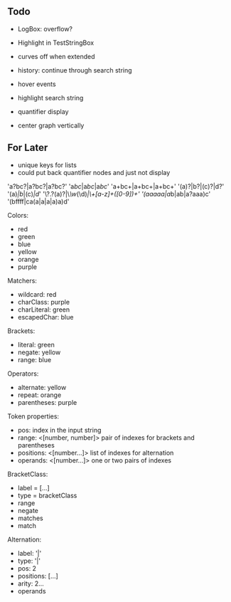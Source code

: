 ## Todo

- LogBox: overflow?
- Highlight in TestStringBox

- curves off when extended
- history: continue through search string
- hover events
- highlight search string
- quantifier display
- center graph vertically

## For Later

- unique keys for lists
- could put back quantifier nodes and just not display

'a?bc?|a?bc?|a?bc?'
'a*bc*|a*bc*|a*bc*'
'a+bc+|a+bc+|a+bc+'
'(a)?|b?|(c)?|d?'
'(a)_|b_|(c)_|d_'
'\\?.?(a)?|\\_\\w_(\\d)*|\\+[a-z]+([0-9])+'
'(aaaaa|a*b|ab|a?aaa)c'
'(bffff|ca(a|a|a|a)a)d'

Colors:

- red
- green
- blue
- yellow
- orange
- purple

Matchers:

- wildcard: red
- charClass: purple
- charLiteral: green
- escapedChar: blue

Brackets:

- literal: green
- negate: yellow
- range: blue

Operators:

- alternate: yellow
- repeat: orange
- parentheses: purple

Token properties:

- pos: <number> index in the input string
- range: <[number, number]> pair of indexes for brackets and parentheses
- positions: <[number...]> list of indexes for alternation
- operands: <[number...]> one or two pairs of indexes

BracketClass:

- label = [...]
- type = bracketClass
- range
- negate
- matches
- match

Alternation:

- label: '|'
- type: '|'
- pos: 2
- positions: [...]
- arity: 2...
- operands
